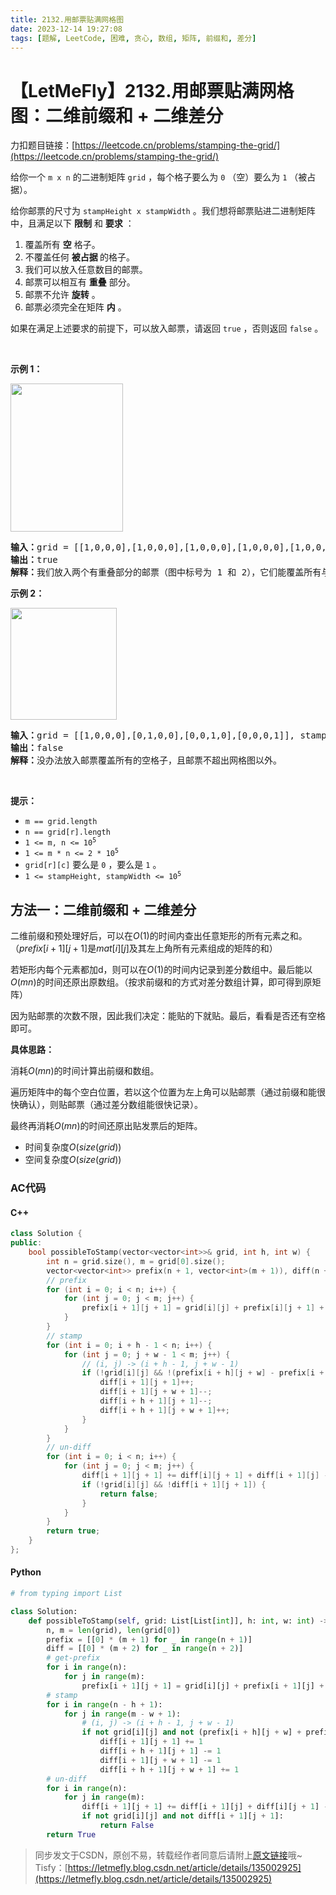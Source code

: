 ```yaml
---
title: 2132.用邮票贴满网格图
date: 2023-12-14 19:27:08
tags: [题解, LeetCode, 困难, 贪心, 数组, 矩阵, 前缀和, 差分]
---
```


# 【LetMeFly】2132.用邮票贴满网格图：二维前缀和 + 二维差分

力扣题目链接：[https://leetcode.cn/problems/stamping-the-grid/](https://leetcode.cn/problems/stamping-the-grid/)

<p>给你一个&nbsp;<code>m x n</code>&nbsp;的二进制矩阵&nbsp;<code>grid</code>&nbsp;，每个格子要么为&nbsp;<code>0</code>&nbsp;（空）要么为&nbsp;<code>1</code>&nbsp;（被占据）。</p>

<p>给你邮票的尺寸为&nbsp;<code>stampHeight x stampWidth</code>&nbsp;。我们想将邮票贴进二进制矩阵中，且满足以下&nbsp;<strong>限制</strong>&nbsp;和&nbsp;<strong>要求</strong>&nbsp;：</p>

<ol>
	<li>覆盖所有 <strong>空</strong>&nbsp;格子。</li>
	<li>不覆盖任何 <strong>被占据&nbsp;</strong>的格子。</li>
	<li>我们可以放入任意数目的邮票。</li>
	<li>邮票可以相互有 <strong>重叠</strong>&nbsp;部分。</li>
	<li>邮票不允许 <strong>旋转</strong>&nbsp;。</li>
	<li>邮票必须完全在矩阵 <strong>内</strong>&nbsp;。</li>
</ol>

<p>如果在满足上述要求的前提下，可以放入邮票，请返回&nbsp;<code>true</code>&nbsp;，否则返回<i>&nbsp;</i><code>false</code>&nbsp;。</p>

<p>&nbsp;</p>

<p><strong>示例 1：</strong></p>

<p><img alt="" src="https://assets.leetcode.com/uploads/2021/11/03/ex1.png" style="width: 180px; height: 237px;"></p>

<pre><b>输入：</b>grid = [[1,0,0,0],[1,0,0,0],[1,0,0,0],[1,0,0,0],[1,0,0,0]], stampHeight = 4, stampWidth = 3
<b>输出：</b>true
<b>解释：</b>我们放入两个有重叠部分的邮票（图中标号为 1 和 2），它们能覆盖所有与空格子。
</pre>

<p><strong>示例 2：</strong></p>

<p><img alt="" src="https://assets.leetcode.com/uploads/2021/11/03/ex2.png" style="width: 170px; height: 179px;"></p>

<pre><b>输入：</b>grid = [[1,0,0,0],[0,1,0,0],[0,0,1,0],[0,0,0,1]], stampHeight = 2, stampWidth = 2 
<b>输出：</b>false 
<b>解释：</b>没办法放入邮票覆盖所有的空格子，且邮票不超出网格图以外。
</pre>

<p>&nbsp;</p>

<p><strong>提示：</strong></p>

<ul>
	<li><code>m == grid.length</code></li>
	<li><code>n == grid[r].length</code></li>
	<li><code>1 &lt;= m, n &lt;= 10<sup>5</sup></code></li>
	<li><code>1 &lt;= m * n &lt;= 2 * 10<sup>5</sup></code></li>
	<li><code>grid[r][c]</code> 要么是&nbsp;<code>0</code>&nbsp;，要么是&nbsp;<code>1</code> 。</li>
	<li><code>1 &lt;= stampHeight, stampWidth &lt;= 10<sup>5</sup></code></li>
</ul>


    
## 方法一：二维前缀和 + 二维差分

二维前缀和预处理好后，可以在$O(1)$的时间内查出任意矩形的所有元素之和。（$prefix[i + 1][j + 1]$是$mat[i][j]$及其左上角所有元素组成的矩阵的和）

若矩形内每个元素都加d，则可以在$O(1)$的时间内记录到差分数组中。最后能以$O(mn)$的时间还原出原数组。（按求前缀和的方式对差分数组计算，即可得到原矩阵）

因为贴邮票的次数不限，因此我们决定：能贴的下就贴。最后，看看是否还有空格即可。

**具体思路：**

消耗$O(mn)$的时间计算出前缀和数组。

遍历矩阵中的每个空白位置，若以这个位置为左上角可以贴邮票（通过前缀和能很快确认），则贴邮票（通过差分数组能很快记录）。

最终再消耗$O(mn)$的时间还原出贴发票后的矩阵。

+ 时间复杂度$O(size(grid))$
+ 空间复杂度$O(size(grid))$

### AC代码

#### C++

```cpp
class Solution {
public:
    bool possibleToStamp(vector<vector<int>>& grid, int h, int w) {
        int n = grid.size(), m = grid[0].size();
        vector<vector<int>> prefix(n + 1, vector<int>(m + 1)), diff(n + 2, vector<int>(m + 2));
        // prefix
        for (int i = 0; i < n; i++) {
            for (int j = 0; j < m; j++) {
                prefix[i + 1][j + 1] = grid[i][j] + prefix[i][j + 1] + prefix[i + 1][j] - prefix[i][j];
            }
        }
        // stamp
        for (int i = 0; i + h - 1 < n; i++) {
            for (int j = 0; j + w - 1 < m; j++) {
                // (i, j) -> (i + h - 1, j + w - 1)
                if (!grid[i][j] && !(prefix[i + h][j + w] - prefix[i + h][j] - prefix[i][j + w] + prefix[i][j])) {
                    diff[i + 1][j + 1]++;
                    diff[i + 1][j + w + 1]--;
                    diff[i + h + 1][j + 1]--;
                    diff[i + h + 1][j + w + 1]++;
                }
            }
        }
        // un-diff
        for (int i = 0; i < n; i++) {
            for (int j = 0; j < m; j++) {
                diff[i + 1][j + 1] += diff[i][j + 1] + diff[i + 1][j] - diff[i][j];
                if (!grid[i][j] && !diff[i + 1][j + 1]) {
                    return false;
                }
            }
        }
        return true;
    }
};
```

#### Python

```python
# from typing import List

class Solution:
    def possibleToStamp(self, grid: List[List[int]], h: int, w: int) -> bool:
        n, m = len(grid), len(grid[0])
        prefix = [[0] * (m + 1) for _ in range(n + 1)]
        diff = [[0] * (m + 2) for _ in range(n + 2)]
        # get-prefix
        for i in range(n):
            for j in range(m):
                prefix[i + 1][j + 1] = grid[i][j] + prefix[i + 1][j] + prefix[i][j + 1] - prefix[i][j]
        # stamp
        for i in range(n - h + 1):
            for j in range(m - w + 1):
                # (i, j) -> (i + h - 1, j + w - 1)
                if not grid[i][j] and not (prefix[i + h][j + w] + prefix[i][j] - prefix[i + h][j] - prefix[i][j + w]):
                    diff[i + 1][j + 1] += 1
                    diff[i + h + 1][j + 1] -= 1
                    diff[i + 1][j + w + 1] -= 1
                    diff[i + h + 1][j + w + 1] += 1
        # un-diff
        for i in range(n):
            for j in range(m):
                diff[i + 1][j + 1] += diff[i + 1][j] + diff[i][j + 1] - diff[i][j]
                if not grid[i][j] and not diff[i + 1][j + 1]:
                    return False
        return True
```

> 同步发文于CSDN，原创不易，转载经作者同意后请附上[原文链接](https://blog.letmefly.xyz/2023/12/14/LeetCode%202132.%E7%94%A8%E9%82%AE%E7%A5%A8%E8%B4%B4%E6%BB%A1%E7%BD%91%E6%A0%BC%E5%9B%BE/)哦~
> Tisfy：[https://letmefly.blog.csdn.net/article/details/135002925](https://letmefly.blog.csdn.net/article/details/135002925)
